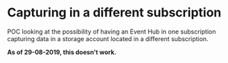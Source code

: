 # Capturing in a different subscription

POC looking at the possibility of having an Event Hub in one subscription capturing data in a storage account located in a different subscription.

**As of 29-08-2019, this doesn't work.**